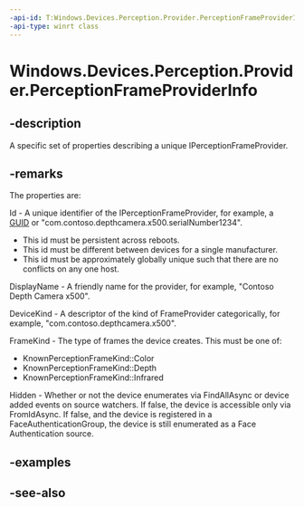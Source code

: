 ```yaml
---
-api-id: T:Windows.Devices.Perception.Provider.PerceptionFrameProviderInfo
-api-type: winrt class
---
```


<!-- Class syntax.
public class PerceptionFrameProviderInfo : Windows.Devices.Perception.Provider.IPerceptionFrameProviderInfo
-->

# Windows.Devices.Perception.Provider.PerceptionFrameProviderInfo

## -description
A specific set of properties describing a unique IPerceptionFrameProvider.

## -remarks
The properties are:

Id - A unique identifier of the IPerceptionFrameProvider, for example, a [GUID](/windows/win32/api/guiddef/ns-guiddef-guid) or "com.contoso.depthcamera.x500.serialNumber1234".
+ This id must be persistent across reboots.
+ This id must be different between devices for a single manufacturer.
+ This id must be approximately globally unique such that there are no conflicts on any one host.


DisplayName - A friendly name for the provider, for example, "Contoso Depth Camera x500".

DeviceKind - A descriptor of the kind of FrameProvider categorically, for example, "com.contoso.depthcamera.x500".

FrameKind - The type of frames the device creates. This must be one of:
+ KnownPerceptionFrameKind::Color
+ KnownPerceptionFrameKind::Depth
+ KnownPerceptionFrameKind::Infrared


Hidden - Whether or not the device enumerates via FindAllAsync or device added events on source watchers. If false, the device is accessible only via FromIdAsync. If false, and the device is registered in a FaceAuthenticationGroup, the device is still enumerated as a Face Authentication source.

## -examples

## -see-also
